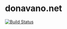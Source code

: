 # donavano.net

[![Build Status](https://github.com/Don328/PersonalSite/actions/workflows/azure-static-web-apps-calm-beach-000756b1e.yml/badge.svg?branch=main)](https://github.com/Don328/PersonalSite/actions/workflows/azure-static-web-apps-calm-beach-000756b1e.yml)